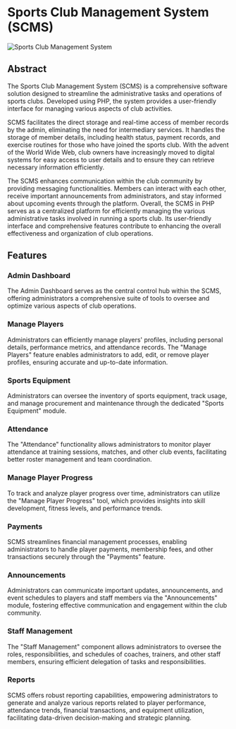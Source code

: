 # Sports Club Management System (SCMS)
![Sports Club Management System](https://github.com/Santhanalakmi/sports_club_mangement/assets/129834072/78b7607a-5cff-4022-ac04-11543842f6a9)

## Abstract

The Sports Club Management System (SCMS) is a comprehensive software solution designed to streamline the administrative tasks and operations of sports clubs. Developed using PHP, the system provides a user-friendly interface for managing various aspects of club activities.

SCMS facilitates the direct storage and real-time access of member records by the admin, eliminating the need for intermediary services. It handles the storage of member details, including health status, payment records, and exercise routines for those who have joined the sports club. With the advent of the World Wide Web, club owners have increasingly moved to digital systems for easy access to user details and to ensure they can retrieve necessary information efficiently.

The SCMS enhances communication within the club community by providing messaging functionalities. Members can interact with each other, receive important announcements from administrators, and stay informed about upcoming events through the platform. Overall, the SCMS in PHP serves as a centralized platform for efficiently managing the various administrative tasks involved in running a sports club. Its user-friendly interface and comprehensive features contribute to enhancing the overall effectiveness and organization of club operations.

## Features

### Admin Dashboard
The Admin Dashboard serves as the central control hub within the SCMS, offering administrators a comprehensive suite of tools to oversee and optimize various aspects of club operations.

### Manage Players
Administrators can efficiently manage players' profiles, including personal details, performance metrics, and attendance records. The "Manage Players" feature enables administrators to add, edit, or remove player profiles, ensuring accurate and up-to-date information.

### Sports Equipment
Administrators can oversee the inventory of sports equipment, track usage, and manage procurement and maintenance through the dedicated "Sports Equipment" module.

### Attendance
The "Attendance" functionality allows administrators to monitor player attendance at training sessions, matches, and other club events, facilitating better roster management and team coordination.

### Manage Player Progress
To track and analyze player progress over time, administrators can utilize the "Manage Player Progress" tool, which provides insights into skill development, fitness levels, and performance trends.

### Payments
SCMS streamlines financial management processes, enabling administrators to handle player payments, membership fees, and other transactions securely through the "Payments" feature.

### Announcements
Administrators can communicate important updates, announcements, and event schedules to players and staff members via the "Announcements" module, fostering effective communication and engagement within the club community.

### Staff Management
The "Staff Management" component allows administrators to oversee the roles, responsibilities, and schedules of coaches, trainers, and other staff members, ensuring efficient delegation of tasks and responsibilities.

### Reports
SCMS offers robust reporting capabilities, empowering administrators to generate and analyze various reports related to player performance, attendance trends, financial transactions, and equipment utilization, facilitating data-driven decision-making and strategic planning.
